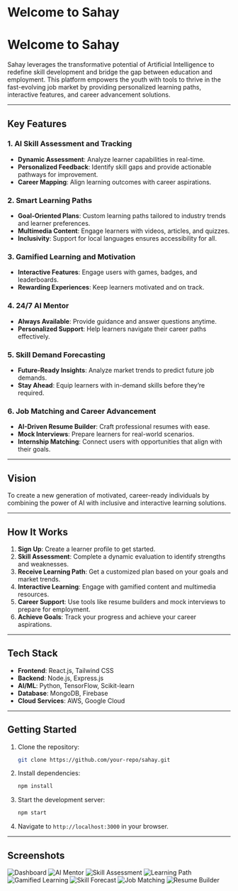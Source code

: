 # Welcome to Sahay
# Welcome to Sahay

Sahay leverages the transformative potential of Artificial Intelligence to redefine skill development and bridge the gap between education and employment. This platform empowers the youth with tools to thrive in the fast-evolving job market by providing personalized learning paths, interactive features, and career advancement solutions.

---

## Key Features

### 1. **AI Skill Assessment and Tracking**
- **Dynamic Assessment**: Analyze learner capabilities in real-time.
- **Personalized Feedback**: Identify skill gaps and provide actionable pathways for improvement.
- **Career Mapping**: Align learning outcomes with career aspirations.

### 2. **Smart Learning Paths**
- **Goal-Oriented Plans**: Custom learning paths tailored to industry trends and learner preferences.
- **Multimedia Content**: Engage learners with videos, articles, and quizzes.
- **Inclusivity**: Support for local languages ensures accessibility for all.

### 3. **Gamified Learning and Motivation**
- **Interactive Features**: Engage users with games, badges, and leaderboards.
- **Rewarding Experiences**: Keep learners motivated and on track.

### 4. **24/7 AI Mentor**
- **Always Available**: Provide guidance and answer questions anytime.
- **Personalized Support**: Help learners navigate their career paths effectively.

### 5. **Skill Demand Forecasting**
- **Future-Ready Insights**: Analyze market trends to predict future job demands.
- **Stay Ahead**: Equip learners with in-demand skills before they’re required.

### 6. **Job Matching and Career Advancement**
- **AI-Driven Resume Builder**: Craft professional resumes with ease.
- **Mock Interviews**: Prepare learners for real-world scenarios.
- **Internship Matching**: Connect users with opportunities that align with their goals.

---

## Vision
To create a new generation of motivated, career-ready individuals by combining the power of AI with inclusive and interactive learning solutions.

---

## How It Works
1. **Sign Up**: Create a learner profile to get started.
2. **Skill Assessment**: Complete a dynamic evaluation to identify strengths and weaknesses.
3. **Receive Learning Path**: Get a customized plan based on your goals and market trends.
4. **Interactive Learning**: Engage with gamified content and multimedia resources.
5. **Career Support**: Use tools like resume builders and mock interviews to prepare for employment.
6. **Achieve Goals**: Track your progress and achieve your career aspirations.

---

## Tech Stack
- **Frontend**: React.js, Tailwind CSS
- **Backend**: Node.js, Express.js
- **AI/ML**: Python, TensorFlow, Scikit-learn
- **Database**: MongoDB, Firebase
- **Cloud Services**: AWS, Google Cloud

---

## Getting Started
1. Clone the repository:
   ```bash
   git clone https://github.com/your-repo/sahay.git
   ```
2. Install dependencies:
   ```bash
   npm install
   ```
3. Start the development server:
   ```bash
   npm start
   ```
4. Navigate to `http://localhost:3000` in your browser.

---

## Screenshots
![Dashboard](https://github.com/user-attachments/assets/41cbfdb9-f601-4486-b13a-a88a63410748)
![AI Mentor](https://github.com/user-attachments/assets/08573605-5d61-43d8-8897-d776ae0f440d)
![Skill Assessment](https://github.com/user-attachments/assets/ce691436-8e1a-4067-b35b-cf57f4f43fe1)
![Learning Path](https://github.com/user-attachments/assets/9ddc936f-1d6e-4025-8273-f854d135bcf1)
![Gamified Learning](https://github.com/user-attachments/assets/ef55a055-ae61-43c6-a2c9-3383755a4309)
![Skill Forecast](https://github.com/user-attachments/assets/192a0417-34dd-4177-8744-b72c10fc0b6b)
![Job Matching](https://github.com/user-attachments/assets/76d97154-f376-4067-8c2c-b1fef7ee5678)
![Resume Builder](https://github.com/user-attachments/assets/f6b6dc9c-f832-4c99-aa2f-515235aed742)

